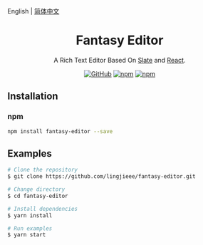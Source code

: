 English | [简体中文](README.zh-CN.md)

<h1 align="center">Fantasy Editor</h1>

<div align="center">

A Rich Text Editor Based On [Slate](https://github.com/ianstormtaylor/slate) and [React](https://github.com/facebook/react).

[![GitHub](https://img.shields.io/github/license/lingjieee/fantasy-editor)](LICENSE)
[![npm](https://img.shields.io/npm/v/fantasy-editor)](https://www.npmjs.com/package/fantasy-editor)
[![npm](https://img.shields.io/npm/dm/fantasy-editor)](https://www.npmjs.com/package/fantasy-editor)

</div>

## Installation

### npm

```bash | pure
npm install fantasy-editor --save
```

## Examples

```bash | pure
# Clone the repository
$ git clone https://github.com/lingjieee/fantasy-editor.git

# Change directory
$ cd fantasy-editor

# Install dependencies
$ yarn install

# Run examples
$ yarn start
```
